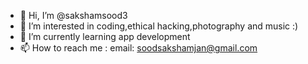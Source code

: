 - 👋 Hi, I’m @sakshamsood3
- 👀 I’m interested in coding,ethical hacking,photography and music :)
- 🌱 I’m currently learning app development
- 📫 How to reach me : email: soodsakshamjan@gmail.com

<!---
sakshamsood3/sakshamsood3 is a ✨ special ✨ repository because its `README.md` (this file) appears on your GitHub profile.
You can click the Preview link to take a look at your changes.
--->
